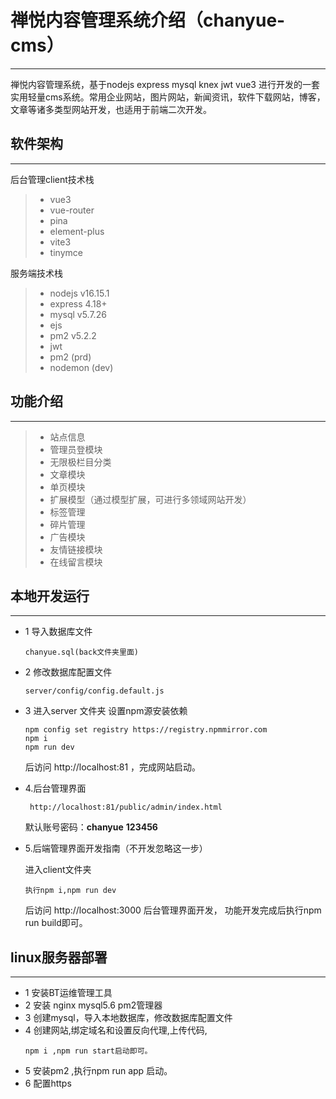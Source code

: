 # 禅悦内容管理系统介绍（chanyue-cms）
------
 禅悦内容管理系统，基于nodejs express mysql knex jwt vue3 进行开发的一套实用轻量cms系统。常用企业网站，图片网站，新闻资讯，软件下载网站，博客，文章等诸多类型网站开发，也适用于前端二次开发。

## 软件架构
------
后台管理client技术栈
  > * vue3 
  > * vue-router
  > * pina 
  > * element-plus 
  > * vite3
  > * tinymce

服务端技术栈
  > * nodejs v16.15.1
  > * express 4.18+
  > * mysql v5.7.26
  > * ejs
  > * pm2   v5.2.2
  > * jwt 
  > * pm2 (prd)
  > * nodemon (dev)
  
## 功能介绍
------
> * 站点信息
> * 管理员登模块
> * 无限极栏目分类
> * 文章模块
> * 单页模块
> * 扩展模型（通过模型扩展，可进行多领域网站开发）
> * 标签管理
> * 碎片管理
> * 广告模块
> * 友情链接模块
> * 在线留言模块

## 本地开发运行
------
* 1 导入数据库文件 
    ```
    chanyue.sql(back文件夹里面)
    ```
* 2 修改数据库配置文件
    
    ```
    server/config/config.default.js
    ```
* 3 进入server 文件夹
    设置npm源安装依赖
    ```
    npm config set registry https://registry.npmmirror.com
    npm i 
    npm run dev 
    ```
    后访问 http://localhost:81 ，完成网站启动。

*  4.后台管理界面  
   ```
    http://localhost:81/public/admin/index.html 
    ```
   默认账号密码：**chanyue**  **123456**

* 5.后端管理界面开发指南（不开发忽略这一步）

    进入client文件夹
    ```
    执行npm i,npm run dev  
    ```
    后访问 http://localhost:3000 后台管理界面开发，
    功能开发完成后执行npm run build即可。
    


## linux服务器部署
------
* 1 安装BT运维管理工具
* 2 安装 nginx mysql5.6  pm2管理器 
* 3 创建mysql，导入本地数据库，修改数据库配置文件
* 4 创建网站,绑定域名和设置反向代理,上传代码,
    ```
    npm i ,npm run start启动即可。
    ```
* 5 安装pm2 ,执行npm run app 启动。
* 6 配置https
```